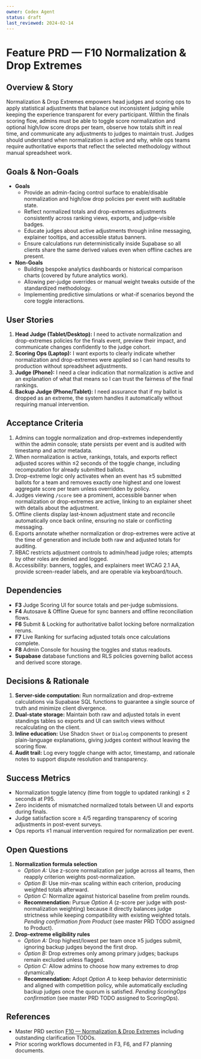 ```yaml
---
owner: Codex Agent
status: draft
last_reviewed: 2024-02-14
---
```


# Feature PRD — F10 Normalization & Drop Extremes

## Overview & Story
Normalization & Drop Extremes empowers head judges and scoring ops to apply statistical adjustments that balance out inconsistent judging while keeping the experience transparent for every participant. Within the finals scoring flow, admins must be able to toggle score normalization and optional high/low score drops per team, observe how totals shift in real time, and communicate any adjustments to judges to maintain trust. Judges should understand when normalization is active and why, while ops teams require authoritative exports that reflect the selected methodology without manual spreadsheet work.

## Goals & Non-Goals
- **Goals**
  - Provide an admin-facing control surface to enable/disable normalization and high/low drop policies per event with auditable state.
  - Reflect normalized totals and drop-extremes adjustments consistently across ranking views, exports, and judge-visible badges.
  - Educate judges about active adjustments through inline messaging, explainer tooltips, and accessible status banners.
  - Ensure calculations run deterministically inside Supabase so all clients share the same derived values even when offline caches are present.
- **Non-Goals**
  - Building bespoke analytics dashboards or historical comparison charts (covered by future analytics work).
  - Allowing per-judge overrides or manual weight tweaks outside of the standardized methodology.
  - Implementing predictive simulations or what-if scenarios beyond the core toggle interactions.

## User Stories
1. **Head Judge (Tablet/Desktop):** I need to activate normalization and drop-extremes policies for the finals event, preview their impact, and communicate changes confidently to the judge cohort.
2. **Scoring Ops (Laptop):** I want exports to clearly indicate whether normalization and drop-extremes were applied so I can hand results to production without spreadsheet adjustments.
3. **Judge (Phone):** I need a clear indication that normalization is active and an explanation of what that means so I can trust the fairness of the final rankings.
4. **Backup Judge (Phone/Tablet):** I need assurance that if my ballot is dropped as an extreme, the system handles it automatically without requiring manual intervention.

## Acceptance Criteria
1. Admins can toggle normalization and drop-extremes independently within the admin console; state persists per event and is audited with timestamp and actor metadata.
2. When normalization is active, rankings, totals, and exports reflect adjusted scores within ≤2 seconds of the toggle change, including recomputation for already submitted ballots.
3. Drop-extreme logic only activates when an event has ≥5 submitted ballots for a team and removes exactly one highest and one lowest aggregate score per team unless overridden by policy.
4. Judges viewing `/score` see a prominent, accessible banner when normalization or drop-extremes are active, linking to an explainer sheet with details about the adjustment.
5. Offline clients display last-known adjustment state and reconcile automatically once back online, ensuring no stale or conflicting messaging.
6. Exports annotate whether normalization or drop-extremes were active at the time of generation and include both raw and adjusted totals for auditing.
7. RBAC restricts adjustment controls to admin/head judge roles; attempts by other roles are denied and logged.
8. Accessibility: banners, toggles, and explainers meet WCAG 2.1 AA, provide screen-reader labels, and are operable via keyboard/touch.

## Dependencies
- **F3** Judge Scoring UI for source totals and per-judge submissions.
- **F4** Autosave & Offline Queue for sync banners and offline reconciliation flows.
- **F6** Submit & Locking for authoritative ballot locking before normalization reruns.
- **F7** Live Ranking for surfacing adjusted totals once calculations complete.
- **F8** Admin Console for housing the toggles and status readouts.
- **Supabase** database functions and RLS policies governing ballot access and derived score storage.

## Decisions & Rationale
1. **Server-side computation:** Run normalization and drop-extreme calculations via Supabase SQL functions to guarantee a single source of truth and minimize client divergence.
2. **Dual-state storage:** Maintain both raw and adjusted totals in event standings tables so exports and UI can switch views without recalculating on the client.
3. **Inline education:** Use Shadcn `Sheet` or `Dialog` components to present plain-language explanations, giving judges context without leaving the scoring flow.
4. **Audit trail:** Log every toggle change with actor, timestamp, and rationale notes to support dispute resolution and transparency.

## Success Metrics
- Normalization toggle latency (time from toggle to updated ranking) ≤ 2 seconds at P95.
- Zero incidents of mismatched normalized totals between UI and exports during finals.
- Judge satisfaction score ≥ 4/5 regarding transparency of scoring adjustments in post-event surveys.
- Ops reports ≤1 manual intervention required for normalization per event.

## Open Questions
1. **Normalization formula selection**
   - *Option A:* Use z-score normalization per judge across all teams, then reapply criterion weights post-normalization.
   - *Option B:* Use min-max scaling within each criterion, producing weighted totals afterward.
   - *Option C:* Normalize against historical baseline from prelim rounds.
   - **Recommendation:** Pursue *Option A* (z-score per judge with post-normalization weighting) because it directly balances judge strictness while keeping compatibility with existing weighted totals. *Pending confirmation from Product* (see master PRD TODO assigned to Product).
2. **Drop-extreme eligibility rules**
   - *Option A:* Drop highest/lowest per team once ≥5 judges submit, ignoring backup judges beyond the first drop.
   - *Option B:* Drop extremes only among primary judges; backups remain excluded unless flagged.
   - *Option C:* Allow admins to choose how many extremes to drop dynamically.
   - **Recommendation:** Adopt *Option A* to keep behavior deterministic and aligned with competition policy, while automatically excluding backup judges once the quorum is satisfied. *Pending ScoringOps confirmation* (see master PRD TODO assigned to ScoringOps).

## References
- Master PRD section [F10 — Normalization & Drop Extremes](masterPRD.md#f10--normalization--drop-extremes-p1) including outstanding clarification TODOs.
- Prior scoring workflows documented in F3, F6, and F7 planning documents.
